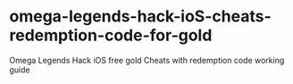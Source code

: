 # omega-legends-hack-ioS-cheats-redemption-code-for-gold
Omega Legends Hack iOS free gold Cheats with redemption code working guide
